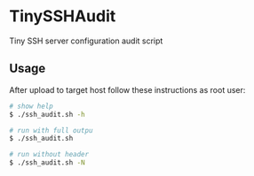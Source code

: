 # TinySSHAudit

Tiny SSH server configuration audit script

## Usage

After upload to target host follow these instructions as root user:

```bash
# show help
$ ./ssh_audit.sh -h

# run with full outpu
$ ./ssh_audit.sh

# run without header
$ ./ssh_audit.sh -N
```
